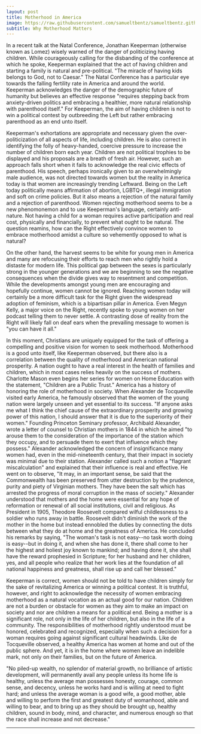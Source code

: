 ```yaml
---
layout: post
title: Motherhood in America
image: https://raw.githubusercontent.com/samueltbentz/samueltbentz.github.io/master/images/theodore.jpg
subtitle: Why Motherhood Matters
---
```


In a recent talk at the  Natal Conference, Jonathan Keeperman (otherwise known as Lomez) wisely warned of the danger of politicizing having children. While courageously calling for the disbanding of the conference at which he spoke, Keeperman explained that the act of having children and starting a family is natural and pre-political. "The miracle of having kids belongs to God, not to Caesar." The Natal Conference has a particular eye towards the falling fertility rate in America and around the world. Keeperman acknowledges the danger of the demographic future of humanity but believes an effective response "requires stepping back from anxiety-driven politics and embracing a healthier, more natural relationship with parenthood itself." For Keeperman, the aim of having children is not to win a political contest by outbreeding the Left but rather embracing parenthood as an end unto itself.

Keeperman's exhortations are appropriate and necessary given the over-politicization of all aspects of life, including children. He is also correct in identifying the folly of heavy-handed, coercive pressure to increase the number of children born each year. Children are not political trophies to be displayed and his proposals are a breath of fresh air. However, such an approach falls short when it fails to acknowledge the real civic effects of parenthood. His speech, perhaps ironically given to an overwhelmingly male audience, was not directed towards women but the reality in America today is that women are increasingly trending Leftward. Being on the Left today politically means affirmation of abortion, LGBTQ+, illegal immigration and soft on crime policies. But it also means a rejection of the natural family and a rejection of parenthood. Women rejecting motherhood seems to be a new phenomonemon and to use Keeperman's language, certainly anti-nature. Not having a child for a woman requires active participation and real cost, physically and financially, to prevent what ought to be natural. The question reamins, how can the Right effectively convince women to embrace motherhood amidst a culture so vehemently opposed to what is natural?

On the other hand, the harvest seems to be white for young men in America and many are refocusing their efforts to reach men who rightly hold a distaste for modern life. This political gap between the sexes is particularly strong in the younger generations and we are beginning to see the negative consequences when the divide gives way to resentment and competition.  While the developments amongst young men are encouraging and hopefully continue, women cannot be ignored. Reaching women today will certainly be a more difficult task for the Right given the widespread adoption of feminism, which is a bipartisan pillar in America. Even Megyn Kelly, a major voice on the Right, recently spoke to young women on her podcast telling them to never settle. A contrasting dose of reality from the Right will likely fall on deaf ears when the prevailing message to women is "you can have it all."

In this moment, Christians are uniquely equipped for the task of offering a compelling and positive vision for women to seek motherhood. Motherhood is a good unto itself, like Keeperman observed, but there also is a correlation between the quality of motherhood and American national prosperity. A nation ought to have a real interest in the health of families and children, which in most cases relies heavily on the success of mothers. Charlotte Mason even begins her series for women on Home Education with the statement, "Children are a Public Trust." America has a history of honoring the role of motherhood in society. When Alexander de Tocqueville visited early America, he famously observed that the women of the young nation were largely unseen and yet essential to its success. "If anyone asks me what I think the chief cause of the extraordinary prosperity and growing power of this nation, I should answer that it is due to the superiority of their women." Founding Princeton Seminary professor, Archibald Alexander, wrote a letter of counsel to Christian mothers in 1844 in which he aimed "to arouse them to the consideration of the importance of the station which they occupy, and to persuade them to exert that influence which they possess." Alexander acknowledged the concern of insignificance many women had, even in the mid-nineteenth century, that their impact in society was minimal due to their station. Alexander called such a notion a "flagrant miscalculation" and explained that their influence is real and effective. He went on to observe, "It may, in an important sense, be said that the Commonwealth has been preserved from utter destruction by the prudence, purity and piety of Virginian mothers. They have been the salt which has arrested the progress of moral corruption in the mass of society." Alexander understood that mothers and the home were essential for any hope of reformation or renewal of all social institutions, civil and religious. As President in 1905, Theodore Roosevelt compared wilful childlessness to a soldier who runs away in battle. Roosevelt didn't diminish the work of the mother in the home but instead ennobled the duties by connecting the dots between what they do at home and the greatness of America. He concluded his remarks by saying, "The woman's task is not easy--no task worth doing is easy--but in doing it, and when she has done it, there shall come to her the highest and holiest joy known to mankind; and having done it, she shall have the reward prophesied in Scripture; for her husband and her children, yes, and all people who realize that her work lies at the foundation of all national happiness and greatness, shall rise up and call her blessed."

Keeperman is correct, women should not be told to have children simply for the sake of revitalizing America or winning a political contest. It is truthful, however, and right to acknowledge the necessity of women embracing motherhood as a natural vocation as an actual good for our nation. Children are not a burden or obstacle for women as they aim to make an impact on society and nor are children a means for a political end. Being a mother is a significant role, not only in the life of her children, but also in the life of a community. The responsibilities of motherhood rightly understood must be honored, celebrated and recognized, especially when such a decision for a woman requires going against significant cultural headwinds. Like de Tocqueville observed, a healthy America has women at home and out of the public sphere. And yet, it is in the home where women leave an indelible mark, not only on their families, but on the future of America.

"No piled-up wealth, no splendor of material growth, no brilliance of artistic development, will permanently avail any people unless its home life is healthy, unless the average man possesses honesty, courage, common sense, and decency, unless he works hard and is willing at need to fight hard; and unless the average woman is a good wife, a good mother, able and willing to perform the first and greatest duty of womanhood, able and willing to bear, and to bring up as they should be brought up, healthy children, sound in body, mind, and character, and numerous enough so that the race shall increase and not decrease."

***
